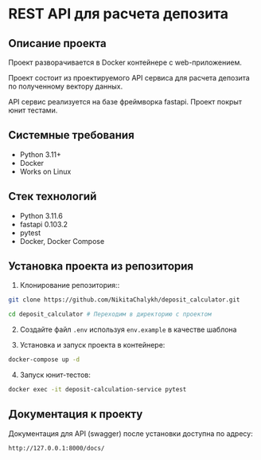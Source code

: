 REST API для расчета депозита
=====

Описание проекта
----------

Проект разворачивается в Docker контейнере с web-приложением.

Проект состоит из проектируемого API сервиса для расчета депозита по полученному вектору данных.

API сервис реализуется на базе фреймворка fastapi. Проект покрыт юнит тестами.

Системные требования
----------

* Python 3.11+
* Docker
* Works on Linux

Стек технологий
----------

* Python 3.11.6
* fastapi 0.103.2
* pytest
* Docker, Docker Compose

Установка проекта из репозитория
----------
1. Клонирование репозитория::
```bash 
git clone https://github.com/NikitaChalykh/deposit_calculator.git

cd deposit_calculator # Переходим в директорию с проектом
```

2. Создайте файл ```.env``` используя ```env.example``` в качестве шаблона

3. Установка и запуск проекта в контейнере:
```bash 
docker-compose up -d
```

4. Запуск юнит-тестов:
```bash 
docker exec -it deposit-calculation-service pytest
```

Документация к проекту
----------
Документация для API (swagger) после установки доступна по адресу: 

```http://127.0.0.1:8000/docs/```
